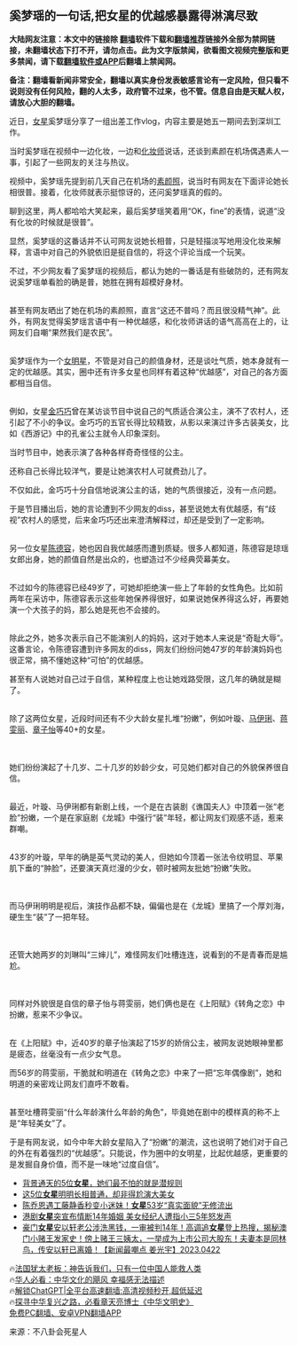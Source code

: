  <!-- 面包屑导航 --> <h2>奚梦瑶的一句话,把女星的优越感暴露得淋漓尽致</h2> <p class="notice"><b>大陆网友注意：本文中的链接除 <a href="https://github.com/bannedbook/fanqiang" >翻墙</a>软件下载和<a href="https://github.com/killgcd/justmysocks/blob/master/README.md">翻墙推荐</a>链接外全部为禁网链接，未翻墙状态下打不开，请勿点击。此为文字版禁闻，欲看图文视频完整版和更多禁闻，请下载<a href="https://github.com/bannedbook/fanqiang">翻墙软件或APP</a>后翻墙上禁闻网。</p><p>备注：翻墙看新闻非常安全，翻墙以真实身份发表敏感言论有一定风险，但只看不说则没有任何风险，翻的人太多，政府管不过来，也不管。信息自由是天赋人权，请放心大胆的翻墙。</b></p>  <div class="entry"> <p>近日，<a href="https://www.bannedbook.org/bnews/tag/%e5%a5%b3%e6%98%9f/" class="st_tag internal_tag" rel="tag" title="标签 女星 下的日志">女星</a>奚梦瑶分享了一组出差工作vlog，内容主要是她五一期间去到深圳工作。</p> <p>当时奚梦瑶在视频中一边化妆，一边和<a href="https://www.bannedbook.org/bnews/tag/%e5%8c%96%e5%a6%86%e5%b8%88/" class="st_tag internal_tag" rel="tag" title="标签 化妆师 下的日志">化妆师</a>说话，还谈到素颜在机场偶遇素人一事，引起了一些网友的关注与热议。</p> <p>视频中，奚梦瑶先提到前几天自己在机场的<a href="https://www.bannedbook.org/bnews/tag/%e7%b4%a0%e9%a2%9c%e7%85%a7/" class="st_tag internal_tag" rel="tag" title="标签 素颜照 下的日志">素颜照</a>，说当时有网友在下面评论她长相很普。接着，化妆师就表示挺惊讶的，还问奚梦瑶真的假的。</p> <p>聊到这里，两人都哈哈大笑起来，最后奚梦瑶笑着用“OK，fine”的表情，说道“没有化妆的时候就是很普”。</p> <p>显然，奚梦瑶的这番话并不认可网友说她长相普，只是轻描淡写地用没化妆来解释，言语中对自己的外貌依旧是挺自信的，将这个评论当成一个玩笑。</p> <p>不过，不少网友看了奚梦瑶的视频后，都认为她的一番话是有些破防的，还有网友说奚梦瑶单看脸的确是普，她胜在拥有超模好身材。</p> <p><br />甚至有网友晒出了她在机场的素颜照，直言“这还不普吗？而且很没精气神”。此外，有网友觉得奚梦瑶言语中有一种优越感，和化妆师讲话的语气高高在上的，让网友们自嘲“果然我们是农民”。</p> <p><br />奚梦瑶作为一个<a href="https://www.bannedbook.org/bnews/tag/%E5%A5%B3%E6%98%8E%E6%98%9F/" class="st_tag internal_tag" rel="tag" title="标签 女明星 下的日志">女明星</a>，不管是对自己的颜值身材，还是谈吐气质，她本身就有一定的优越感。其实，圈中还有许多女星也同样有着这种“优越感”，对自己的各方面都相当自信。</p> <p><br />例如，女星<a href="https://www.bannedbook.org/bnews/tag/%e9%87%91%e5%b7%a7%e5%b7%a7/" class="st_tag internal_tag" rel="tag" title="标签 金巧巧 下的日志">金巧巧</a>曾在某访谈节目中说自己的气质适合演公主，演不了农村人，还引起了不小的争议。金巧巧的五官长得比较精致，从影以来演过许多古装美女，比如《西游记》中的孔雀公主就令人印象深刻。</p> <p>当时节目中，她表示演了各种各样奇奇怪怪的公主。</p> <p>还称自己长得比较洋气，要是让她演农村人可就费劲儿了。</p> <p>不仅如此，金巧巧十分自信地说演公主的话，她的气质很接近，没有一点问题。</p> <p>于是节目播出后，她的言论遭到不少网友的diss，甚至说她太有优越感，有“歧视”农村人的感觉，后来金巧巧还出来澄清解释过，却还是受到了一定影响。</p> <p><br />另一位女星<a href="https://www.bannedbook.org/bnews/tag/%e9%99%88%e5%be%b7%e5%ae%b9/" class="st_tag internal_tag" rel="tag" title="标签 陈德容 下的日志">陈德容</a>，她也因自我优越感而遭到质疑。很多人都知道，陈德容是琼瑶女郎出身，她的颜值自然是出众的，也塑造过不少经典荧幕美女。</p>  <p><br />不过如今的陈德容已经49岁了，可她却拒绝演一些上了年龄的女性角色。比如前两年在采访中，陈德容表示这些年她保养得很好，如果说她保养得这么好，再要她演一个大孩子的妈，那么她是死也不会接的。<br />&nbsp;</p> <p>除此之外，她多次表示自己不能演别人的妈妈，这对于她本人来说是“奇耻大辱”。这番言论，令陈德容遭到许多网友的diss，网友们纷纷问她47岁的年龄演妈妈也很正常，搞不懂她这种“可怕”的优越感。</p> <p>甚至有人说她对自己过于自信，某种程度上也让她戏路受限，这几年的确就是糊了。</p> <p><br />除了这两位女星，近段时间还有不少大龄女星扎堆“扮嫩”，例如叶璇、<a href="https://www.bannedbook.org/bnews/tag/%e9%a9%ac%e4%bc%8a%e7%90%8d/" class="st_tag internal_tag" rel="tag" title="标签 马伊琍 下的日志">马伊琍</a>、<a href="https://www.bannedbook.org/bnews/tag/%e8%92%8b%e9%9b%af%e4%b8%bd/" class="st_tag internal_tag" rel="tag" title="标签 蒋雯丽 下的日志">蒋雯丽</a>、<a href="https://www.bannedbook.org/bnews/tag/%e7%ab%a0%e5%ad%90%e6%80%a1/" class="st_tag internal_tag" rel="tag" title="标签 章子怡 下的日志">章子怡</a>等40+的女星。<br />&nbsp;</p> <p><br />她们纷纷演起了十几岁、二十几岁的妙龄少女，可见她们都对自己的外貌保养很自信。</p> <p><br />最近，叶璇、马伊琍都有新剧上线，一个是在古装剧《谯国夫人》中顶着一张“老脸”扮嫩，一个是在家庭剧《龙城》中强行“装”年轻，都让网友们观感不适，惹来群嘲。</p> <p><br />43岁的叶璇，早年的确是英气灵动的美人，但她如今顶着一张法令纹明显、苹果肌下垂的“肿脸”，还要演天真烂漫的少女，顿时被网友批她“扮嫩”失败。<br />&nbsp;</p>  <p><br />而马伊琍明明是视后，演技作品都不缺，偏偏也是在《龙城》里搞了一个厚刘海，硬生生“装”了一把年轻。<br />&nbsp;</p> <p><br />还管大她两岁的刘琳叫“三婶儿”，难怪网友们吐槽连连，说看到的不是青春而是尴尬。<br />&nbsp;</p> <p><br />同样对外貌很是自信的章子怡与蒋雯丽，她们俩也是在《上阳赋》《转角之恋》中扮嫩，惹来不少争议。</p> <p><br />在《上阳赋》中，近40岁的章子怡演起了15岁的娇俏公主，被网友说她眼神里都是疲态，丝毫没有一点少女气息。</p> <p>而56岁的蒋雯丽，干脆就和明道在《转角之恋》中来了一把“忘年偶像剧”，她和明道的亲密戏让网友们直呼不敢看。</p> <p><br />甚至吐槽蒋雯丽“什么年龄演什么年龄的角色”，毕竟她在剧中的模样真的称不上是“年轻美女”了。</p> <p>于是有网友说，如今中年大龄女星陷入了“扮嫩”的潮流，这也说明了她们对于自己的外在有着强烈的“优越感”。只能说，作为圈中的女明星，比起优越感，更重要的是发掘自身价值，而不是一味地“过度自信”。</p>  <!--<div id="taboola-mid-1"></div>--><ul class='op-related-articles' title='相关阅读'> <li><a href='https://www.bannedbook.org/bnews/yule/20230510/1882409.html' target='_blank'>背景通天的5位<b>女星</b>，她们最不怕的就是潜规则</a></li> <li><a href='https://www.bannedbook.org/bnews/yule/20230506/1880839.html' target='_blank'>这5位<b>女星</b>明明长相普通，却非得尬演大美女</a></li> <li><a href='https://www.bannedbook.org/bnews/yule/20230503/1879643.html' target='_blank'>陈乔恩遇工藤静香秒变小迷妹！<b>女星</b>53岁“真实面貌”无修流出</a></li> <li><a href='https://www.bannedbook.org/bnews/yule/20230501/1878747.html' target='_blank'>港剧<b>女星</b>突宣布情断14年婚姻 美女经纪人遭指小三5年怒发声</a></li> <li><a href='https://www.bannedbook.org/bnews/sohnews/20230423/1875484.html' target='_blank'>豪门<b>女星</b>安以轩老公涉洗黑钱，一审被判14年！高调追<b>女星</b>登上热搜，揭秘澳门小赌王发家史！傍上赌王三姨太，一举成为上市公司大股东！夫妻本是同林鸟，传安以轩已离婚！【新闻最嘲点 姜光宇】2023.0422</a></li> </ul> <p class="texttj"> 🔥<a href="https://www.bannedbook.org/bnews/ssgc/20230219/1850782.html" target="_blank">法国犹太老板：神告诉我们，只有一位中国人能救人类</a><br/> 🔥<a href="https://www.bannedbook.org/bnews/comments/20220220/1694796.html" target="_blank">华人必看：中华文化的飓风 幸福感无法描述</a><br/> 🔥<a href="https://github.com/bannedbook/fanqiang/wiki/V2ray%E6%9C%BA%E5%9C%BA" target="_blank">解锁ChatGPT|全平台高速翻墙:高清视频秒开,超低延迟</a><br/> 🔥<a href="https://www.bannedbook.org/bnews/comments/20220808/1768773.html" target="_blank">探寻中华复兴之路，必看章天亮博士《中华文明史》</a><br/> <a href="https://github.com/bannedbook/fanqiang/wiki/%E7%A6%81%E9%97%BB%E7%BD%91%E5%AE%89%E5%8D%93%E7%BF%BB%E5%A2%99%E6%96%B0%E9%97%BBAPP" target="_blank">免费PC翻墙、安卓VPN翻墙APP</a><br/> </p><p class="src-info">来源：不八卦会死星人 </p><a name='sharetosocial'></a> <div style="margin-bottom:5px;padding-bottom:5px;clear:both"> <div id="archive-pix-1" class="banner-ads"> <!-- AuctionX Display platform tag START --> <div id="27602x728x90x621x_ADSLOT1" clicktrack="%%CLICK_URL_ESC%%"></div>  <!-- AuctionX Display platform tag END --> </div> <div id="archive-pix-2" class="banner-ads"> <!-- AuctionX Display platform tag START --> <div id="27556x300x250x621x_ADSLOT1" clicktrack="%%CLICK_URL_ESC%%" style="margin:0 auto;text-align:center"></div>  <!-- AuctionX Display platform tag END --> </div> </div>  <div id="archive-pix-1" class="banner-ads"> <!-- AuctionX Display platform tag START --> <div id="27603x728x90x621x_ADSLOT1" clicktrack="%%CLICK_URL_ESC%%"></div>  <!-- AuctionX Display platform tag END --> </div> </div><!--END ENTRY--> 